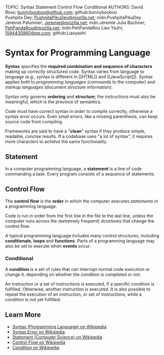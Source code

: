 TOPIC: Syntax
       Statement
       Control Flow
       Conditional
AUTHORS: David Ross; bunnybooboo@github.com; github:bunnybooboo
         Pushpita Dey; PushpitaPikuDey@mozilla.net; mdn:PushpitaPikuDey
         Jérémie Patonnier; Jeremie@mozilla.net; mdn:Jeremie
         Julia Buchner; PetiPandaRou@mozilla.net; mdn:PetiPandaRou
         Liao Yazhi; 1594435860@qq.com; github:Liaoyazhi

# Syntax for Programming Language

**Syntax** specifies the **required combination and sequence of characters** making up *correctly structured
code*. Syntax varies from language to language (e.g., syntax is different in [[HTML]] and [[JavaScript]]).
Syntax applies both to *programming languages* (commands to the computer) and *markup
languages* (document structure information).

Syntax only governs **ordering** and **structure**; the instructions must also be meaningful,
which is the province of semantics.

Code must have correct syntax in order to compile correctly, otherwise a *syntax error* occurs.
Even small errors, like a missing parenthesis, can keep source code from compiling.

Frameworks are said to have a "**clean**" syntax if they produce simple, readable, concise results.
If a codebase uses "a lot of syntax", it requires more characters to achieve the same functionality.

## Statement

In a computer programming language, a **statement** is a line of code commanding a task.
Every program consists of a sequence of statements.

## Control Flow

The **control flow** is the **order** in which the computer executes *statements* in a programming language.

Code is run in order from the first line in the file to the last line, unless the computer runs
across the (extremely frequent) structures that change the control flow.

A typical programming language includes many control structures, including
**conditionals**, **loops** and **functions**.
Parts of a programming language may also be set to execute when
**events** occur.

### Conditional

A **condition** is a set of rules that can interrupt normal code execution or change it, depending
on whether the condition is completed or not.

An instruction or a set of instructions is executed, if a specific condition is fulfilled. Otherwise,
another instruction is executed. It is also possible to repeat the execution of an instruction,
or set of instructions, while a condition is not yet fulfilled.

## Learn More

- [Syntax (Programming Language) on Wikipedia](https://en.wikipedia.org/wiki/Syntax%20(programming%20language))
- [Syntax Error on Wikipedia](https://en.wikipedia.org/wiki/Syntax%20error)
- [Statement (Computer Science) on Wikipedia](https://en.wikipedia.org/wiki/Statement%20(computer%20science))
- [Control Flow on Wikipedia](https://en.wikipedia.org/wiki/Control%20flow)
- [Condition on Wikipedia](https://en.wikipedia.org/wiki/Exception_handling#Condition_systems)
